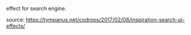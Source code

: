 effect for search engine.


source: https://tympanus.net/codrops/2017/02/08/inspiration-search-ui-effects/
